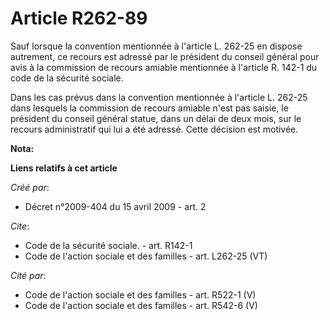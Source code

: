 # Article R262-89

Sauf lorsque la convention mentionnée à l'article L. 262-25 en dispose autrement, ce recours est adressé par le président du
conseil général pour avis à la commission de recours amiable mentionnée à l'article R. 142-1 du code de la sécurité sociale. 

Dans les cas prévus dans la convention mentionnée à l'article L. 262-25 dans lesquels la commission de recours amiable n'est
pas saisie, le président du conseil général statue, dans un délai de deux mois, sur le recours administratif qui lui a été
adressé. Cette décision est motivée.

**Nota:**



**Liens relatifs à cet article**

_Créé par_:

  - Décret n°2009-404 du 15 avril 2009 - art. 2

_Cite_:

  - Code de la sécurité sociale. - art. R142-1
  - Code de l'action sociale et des familles - art. L262-25 (VT)

_Cité par_:

  - Code de l'action sociale et des familles - art. R522-1 (V)
  - Code de l'action sociale et des familles - art. R542-6 (V)
